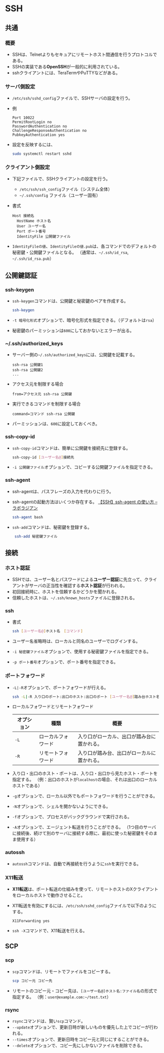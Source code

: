 # SSH

## 共通

### 概要

- SSHは、Telnetよりもセキュアにリモートホスト間通信を行うプロトコルである。
- SSHの実装である**OpenSSH**が一般的に利用されている。
- sshクライアントには、TeraTermやPuTTYなどがある。

### サーバ側設定

- `/etc/ssh/sshd_config`ファイルで、SSHサーバの設定を行う。

- 例

  ```text
  Port 10022
  PermitRootLogin no
  PasswordAuthentication no 
  ChallengeResponseAuthentication no
  PubkeyAuthentication yes
  ```

- 設定を反映するには、

  ```bash
  sudo systemctl restart sshd
  ```

### クライアント側設定

- 下記ファイルで、SSHクライアントの設定を行う。

  - `/etc/ssh/ssh_config`ファイル（システム全体）
  - `~/.ssh/config` ファイル（ユーザー固有）

- 書式

  ```text
  Host 接続名
    HostName ホスト名
    User ユーザー名
    Port ポート番号
    IdentityFile 公開鍵ファイル
  ```

- `IdentityFileの値`、`IdentityFileの値.pub`は、各コマンドでのデフォルトの秘密鍵・公開鍵ファイルとなる。
  （通常は、`~/.ssh/id_rsa`, `~/.ssh/id_rsa.pub`）

## 公開鍵認証

### ssh-keygen

- `ssh-keygen`コマンドは、公開鍵と秘密鍵のペアを作成する。

  ```bash
  ssh-keygen
  ```

- `-t 暗号化形式`オプションで、暗号化形式を指定できる。（デフォルトは`rsa`）

- 秘密鍵のパーミッションは`600`にしておかないとエラーが出る。

### ~/.ssh/authorized_keys

- サーバー側の`~/.ssh/authorized_keys`には、公開鍵を記載する。

  ```text
  ssh-rsa 公開鍵1
  ssh-rsa 公開鍵2
  ...
  ```

- アクセス元を制限する場合

  ```text
  from=アクセス元 ssh-rsa 公開鍵
  ```

- 実行できるコマンドを制限する場合

  ```text
  command=コマンド ssh-rsa 公開鍵
  ```

- パーミッションは、`600`に設定しておくべき。

### ssh-copy-id

- `ssh-copy-id`コマンドは、簡単に公開鍵を接続先に登録する。

  ```bash
  ssh-copy-id [ユーザー名@]接続先
  ```

- `-i 公開鍵ファイル`オプションで、コピーする公開鍵ファイルを指定できる。

### ssh-agent

- ssh-agentは、パスフレーズの入力を代わりに行う。

- ssh-agentの起動方法はいくつか存在する。
  [【SSH】ssh-agent の使い方 – ラボラジアン](https://laboradian.com/how-to-use-ssh-agent/)

  ```bash
  ssh-agent bash
  ```

- `ssh-add`コマンドは、秘密鍵を登録する。

  ```bash
   ssh-add 秘密鍵ファイル
  ```

## 接続

### ホスト認証

- SSHでは、ユーザー名とパスワードによる**ユーザー認証**に先立って、クライアントがサーバの正当性を確認する**ホスト認証**が行われる。
- 初回接続時に、ホストを信頼するかどうかを聞かれる。
- 信頼したホストは、`~/.ssh/known_hosts`ファイルに登録される。

### ssh

- 書式

  ```bash
  ssh [ユーザー名@]ホスト名　[コマンド]
  ```

- ユーザー名省略時は、ローカルと同名のユーザーでログインする。

- `-i 秘密鍵ファイル`オプションで、使用する秘密鍵ファイルを指定できる。

- `-p ポート番号`オプションで、ポート番号を指定できる。

### ポートフォワード

- `-L|-R`オプションで、ポートフォワードが行える。

  ```bash
  ssh -L|-R 入り口のポート:出口のホスト:出口のポート [ユーザー名@]踏み台ホスト名
  ```

- ローカルフォワードとリモートフォワード

  | オプション | 種類               | 概要                                       |
  | ---------- | ------------------ | ------------------------------------------ |
  | `-L`       | ローカルフォワード | 入り口がローカル、出口が踏み台に置かれる。 |
  | `-R`       | リモートフォワード | 入り口が踏み台、出口がローカルに置かれる。 |

- 入り口・出口のホスト・ポートは、入り口・出口から見たホスト・ポートを指定する。
  （例：出口のホストが`localhost`の場合、それは出口のローカルホストである）

- `-g`オプションで、ローカル以外でもポートフォワードを行うことができる。

- `-N`オプションで、シェルを開かないようにできる。

- `-f`オプションで、プロセスがバックグラウンドで実行される。

- `-A`オプションで、エージェント転送を行うことができる。
  （1つ目のサーバに接続後、続けて別のサーバに接続する際に、最初に使った秘密鍵をそのまま使用する）

### autossh

- `autossh`コマンドは、自動で再接続を行うように`ssh`を実行できる。

### X11転送

- **X11転送**は、ポート転送の仕組みを使って、リモートホストのXクライアントをローカルホストで動作させること。

- X11転送を有効にするには、`/etc/ssh/sshd_config`ファイルで以下のようにする。

  ```text
  X11Forwarding yes
  ```

- `ssh -X`コマンドで、X11転送を行える。

## SCP

### scp

- `scp`コマンドは、リモートでファイルをコピーする。

  ```bash
  scp コピー元 コピー先
  ```

- リモートのコピー元・コピー先は、`[ユーザー名@]ホスト名:ファイル名`の形式で指定する。
  （例：`user@example.com:~/test.txt`）

### rsync

- `rsync`コマンドは、賢い`scp`コマンド。
- `--update`オプションで、更新日時が新しいものを優先した上でコピーが行われる。
- `--times`オプションで、更新日時をコピー元と同じにすることができる。
- `--delete`オプションで、コピー先にしかないファイルを削除できる。
